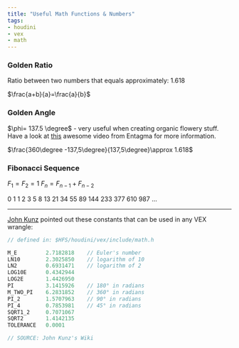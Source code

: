 ```yaml
---
title: "Useful Math Functions & Numbers"
tags:
- houdini
- vex
- math
---
```


### Golden Ratio

Ratio between two numbers that equals approximately: 1.618

$\frac{a+b}{a}=\frac{a}{b}$

### Golden Angle

$\phi= 137.5 \degree$ - very useful when creating organic flowery stuff. Have a look at [this](https://entagma.com/td-essentials-create-a-swept-phyllotaxis-operator-in-houdini/) awesome video from Entagma for more information.

$\frac{360\degree -137,5\degree}{137,5\degree}\approx 1.618$

### Fibonacci Sequence

$F_1=F_2=1$       $F_n=F_{n-1} + F_{n-2}$

0  1  1  2  3  5  8  13  21  34  55  89  144  233  377  610  987 ...

---

[John Kunz](https://wiki.johnkunz.com/index.php?title=Mathematical_Functions_in_VEX) pointed out these constants that can be used in any VEX wrangle:

```C++
// defined in: $HFS/houdini/vex/include/math.h  

M_E         2.7182818    // Euler's number
LN10        2.3025850    // logarithm of 10
LN2         0.6931471    // logarithm of 2
LOG10E      0.4342944
LOG2E       1.4426950
PI          3.1415926    // 180° in radians
M_TWO_PI    6.2831852    // 360° in radians
PI_2        1.5707963    // 90° in radians
PI_4        0.7853981    // 45° in radians
SQRT1_2     0.7071067
SQRT2       1.4142135
TOLERANCE   0.0001

// SOURCE: John Kunz's Wiki 
```

